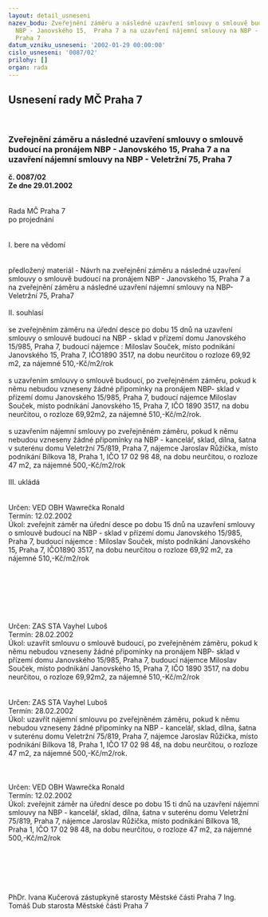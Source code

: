 ```yaml
---
layout: detail_usneseni
nazev_bodu: Zveřejnění záměru a následné uzavření smlouvy o smlouvě budoucí  na pronájem
  NBP - Janovského 15,  Praha 7 a na uzavření nájemní smlouvy na NBP - Veletržní 75,
  Praha 7
datum_vzniku_usneseni: '2002-01-29 00:00:00'
cislo_usneseni: '0087/02'
prilohy: []
organ: rada
---
```

<div id="ucUsn_pList" class="usn">
	<span><h2>Usnesení rady MČ Praha 7 </h2>
<br></span><div class="standBody">
<span><h3>Zveřejnění záměru a následné uzavření smlouvy o smlouvě budoucí  na pronájem NBP - Janovského 15,  Praha 7 a na uzavření nájemní smlouvy na NBP - Veletržní 75, Praha 7</h3></span><div class="center">
		<strong>č. 0087/02</strong><br>
	</div>
<div class="center">
		<strong>Ze dne 29.01.2002</strong><br><br>
	</div>
<br>Rada MČ Praha 7<br>po projednání<br><br><br>I.	bere na vědomí<br><br> <br>předložený materiál - Návrh na  zveřejnění záměru a následné uzavření smlouvy o smlouvě budoucí  na pronájem NBP - Janovského 15,  Praha 7 a na zveřejnění záměru a následné uzavření nájemní smlouvy na NBP- Veletržní 75, Praha7 <br><br>II.	souhlasí <br><br>se zveřejněním záměru na úřední desce po dobu 15 dnů na uzavření smlouvy o smlouvě budoucí na NBP - sklad  v přízemí domu Janovského 15/985, Praha 7,  budoucí nájemce : Miloslav Souček, místo podnikání Janovského 15, Praha 7, IČO1890 3517, na dobu neurčitou o rozloze 69,92 m2, za nájemné 510,-Kč/m2/rok<br><br>s uzavřením smlouvy o  smlouvě budoucí, po zveřejněném záměru, pokud k němu nebudou  vzneseny žádné připomínky na pronájem NBP- sklad  v přízemí domu Janovského 15/985, Praha 7, budoucí nájemce Miloslav Souček,  místo podnikání Janovského 15, Praha 7, IČO 1890 3517, na dobu neurčitou, o  rozloze  69,92m2, za nájemné 510,-Kč/m2/rok.<br><br>s uzavřením nájemní smlouvy po zveřejněném záměru, pokud k němu nebudou vzneseny žádné připomínky na NBP - kancelář, sklad, dílna, šatna v suterénu domu Veletržní 75/819, Praha 7, nájemce Jaroslav Růžička, místo podnikání Bílkova 18, Praha 1, IČO 17 02 98 48, na dobu neurčitou, o rozloze 47 m2, za nájemné 500,-Kč/m2/rok<br><br>III.	ukládá <br><br> <br>Určen:	VED OBH Wawrečka Ronald<br>Termín: 12.02.2002<br>Úkol:	zveřejnit záměr na úřední desce po dobu 15 dnů na uzavření smlouvy o smlouvě budoucí na NBP - sklad  v přízemí domu Janovského 15/985, Praha 7,  budoucí nájemce : Miloslav Souček, místo podnikání Janovského 15, Praha 7, IČO1890 3517, na dobu neurčitou o rozloze 69,92 m2, za nájemné 510,-Kč/m2/rok<br> <br><br><br><br><br><br> <br>Určen:	ZAS STA Vayhel Luboš<br>Termín: 28.02.2002<br>Úkol:	uzavřít smlouvu  o  smlouvě budoucí, po zveřejněném záměru, pokud k němu nebudou vzneseny žádné připomínky na pronájem NBP- sklad  v přízemí domu Janovského 15/985, Praha 7, budoucí nájemce Miloslav Souček,  místo podnikání Janovského 15, Praha 7, IČO 1890 3517, na dobu neurčitou, o  rozloze  69,92m2, za nájemné 510,-Kč/m2/rok<br> <br> <br>Určen:	ZAS STA Vayhel Luboš<br>Termín: 28.02.2002<br>Úkol:	uzavřít nájemní smlouvu po zveřejněném záměru, pokud k němu nebudou vzneseny žádné připomínky na NBP - kancelář, sklad, dílna, šatna v suterénu domu Veletržní 75/819, Praha 7, nájemce Jaroslav Růžička, místo podnikání Bílkova 18, Praha 1, IČO 17 02 98 48, na dobu neurčitou, o rozloze 47 m2, za nájemné 500,-Kč/m2/rok.  <br> <br><br> <br>Určen:	VED OBH Wawrečka Ronald<br>Termín: 12.02.2002<br>Úkol:	zveřejnit záměr na úřední desce po dobu 15 ti dnů na uzavření nájemní smlouvy na NBP - kancelář, sklad, dílna, šatna v suterénu domu Veletržní 75/819, Praha 7, nájemce Jaroslav Růžička, místo podnikání Bílkova 18, Praha 1, IČO 17 02 98 48, na dobu neurčitou, o rozloze 47 m2, za nájemné 500,-Kč/m2/rok <br> <br><br><br><br> <br>	<br>PhDr. Ivana Kučerová zástupkyně starosty Městské části Praha 7	Ing. Tomáš Dub starosta Městské části Praha 7<br>	<br><br>
</div>
</div>
